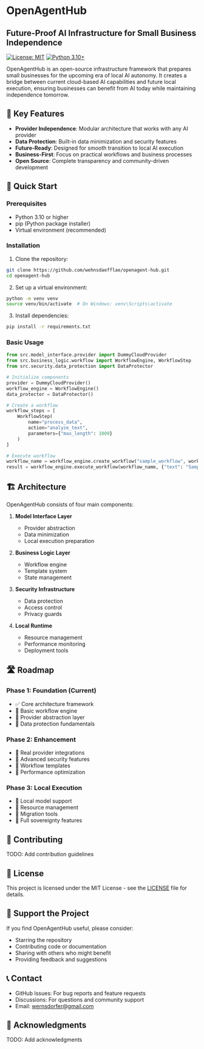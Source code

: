 # OpenAgentHub

## Future-Proof AI Infrastructure for Small Business Independence

[![License: MIT](https://img.shields.io/badge/License-MIT-yellow.svg)](https://opensource.org/licenses/MIT)
[![Python 3.10+](https://img.shields.io/badge/python-3.10+-blue.svg)](https://www.python.org/downloads/)

OpenAgentHub is an open-source infrastructure framework that prepares small businesses for the upcoming era of local AI autonomy. It creates a bridge between current cloud-based AI capabilities and future local execution, ensuring businesses can benefit from AI today while maintaining independence tomorrow.

## 🎯 Key Features

- **Provider Independence**: Modular architecture that works with any AI provider
- **Data Protection**: Built-in data minimization and security features
- **Future-Ready**: Designed for smooth transition to local AI execution
- **Business-First**: Focus on practical workflows and business processes
- **Open Source**: Complete transparency and community-driven development

## 🚀 Quick Start

### Prerequisites

- Python 3.10 or higher
- pip (Python package installer)
- Virtual environment (recommended)

### Installation

1. Clone the repository:
```bash
git clone https://github.com/wehnsdaefflae/openagent-hub.git
cd openagent-hub
```

2. Set up a virtual environment:
```bash
python -m venv venv
source venv/bin/activate  # On Windows: venv\Scripts\activate
```

3. Install dependencies:
```bash
pip install -r requirements.txt
```

### Basic Usage

```python
from src.model_interface.provider import DummyCloudProvider
from src.business_logic.workflow import WorkflowEngine, WorkflowStep
from src.security.data_protection import DataProtector

# Initialize components
provider = DummyCloudProvider()
workflow_engine = WorkflowEngine()
data_protector = DataProtector()

# Create a workflow
workflow_steps = [
    WorkflowStep(
        name="process_data",
        action="analyze_text",
        parameters={"max_length": 1000}
    )
]

# Execute workflow
workflow_name = workflow_engine.create_workflow("sample_workflow", workflow_steps)
result = workflow_engine.execute_workflow(workflow_name, {"text": "Sample input"})
```

## 🏗️ Architecture

OpenAgentHub consists of four main components:

1. **Model Interface Layer**
   - Provider abstraction
   - Data minimization
   - Local execution preparation

2. **Business Logic Layer**
   - Workflow engine
   - Template system
   - State management

3. **Security Infrastructure**
   - Data protection
   - Access control
   - Privacy guards

4. **Local Runtime**
   - Resource management
   - Performance monitoring
   - Deployment tools

## 🛣️ Roadmap

### Phase 1: Foundation (Current)
- ✅ Core architecture framework
- 🔄 Basic workflow engine
- 🔄 Provider abstraction layer
- 🔄 Data protection fundamentals

### Phase 2: Enhancement
- 🔲 Real provider integrations
- 🔲 Advanced security features
- 🔲 Workflow templates
- 🔲 Performance optimization

### Phase 3: Local Execution
- 🔲 Local model support
- 🔲 Resource management
- 🔲 Migration tools
- 🔲 Full sovereignty features

## 🤝 Contributing

TODO: Add contribution guidelines

## 📜 License

This project is licensed under the MIT License - see the [LICENSE](LICENSE) file for details.

## 🌟 Support the Project

If you find OpenAgentHub useful, please consider:
- Starring the repository
- Contributing code or documentation
- Sharing with others who might benefit
- Providing feedback and suggestions

## 📞 Contact

- GitHub Issues: For bug reports and feature requests
- Discussions: For questions and community support
- Email: [wernsdorfer@gmail.com](mailto:wernsdorfer@gmail.com)

## 🙏 Acknowledgments

TODO: Add acknowledgments
